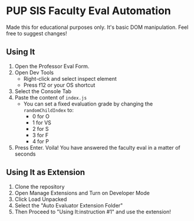 # PUP SIS Faculty Eval Automation 

Made this for educational purposes only. It's basic DOM manipulation. Feel free to suggest changes!

## Using It
1. Open the Professor Eval Form. 
2. Open Dev Tools
    - Right-click and select inspect element
    - Press f12 or your OS shortcut
3. Select the Console Tab
4. Paste the content of `index.js` 
    - You can set a fixed evaluation grade by changing the `randomChildIndex` to:
      - 0 for O
      - 1 for VS
      - 2 for S
      - 3 for F
      - 4 for P
5. Press Enter. Voila! You have answered the faculty eval in a matter of seconds

## Using It as Extension
1. Clone the repository
2. Open Manage Extensions and Turn on Developer Mode
3. Click Load Unpacked
4. Select the "Auto Evaluator Extension Folder"
6. Then Proceed to "Using It:instruction #1" and use the extension!
